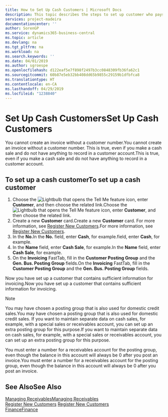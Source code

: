 ```yaml
---
title: How to Set Up Cash Customers | Microsoft Docs
description: This topic describes the steps to set up customer who pays in cash.
services: project-madeira
documentationcenter: ''
author: SorenGP
ms.service: dynamics365-business-central
ms.topic: article
ms.devlang: na
ms.tgt_pltfrm: na
ms.workload: na
ms.search.keywords: ''
ms.date: 04/01/2019
ms.author: sgroespe
ms.openlocfilehash: d122eaf5e7f898f2497b3cc0848309fb36fa62c1
ms.sourcegitcommit: 60b87e5eb32bb408dd65b9855c29159b1dfbfca8
ms.translationtype: HT
ms.contentlocale: en-CA
ms.lasthandoff: 04/29/2019
ms.locfileid: "1238840"
---
```

# <a name="set-up-cash-customers"></a><span data-ttu-id="e3fa1-103">Set Up Cash Customers</span><span class="sxs-lookup"><span data-stu-id="e3fa1-103">Set Up Cash Customers</span></span>
<span data-ttu-id="e3fa1-104">You cannot create an invoice without a customer number.</span><span class="sxs-lookup"><span data-stu-id="e3fa1-104">You cannot create an invoice without a customer number.</span></span> <span data-ttu-id="e3fa1-105">This is true, even if you make a cash sale and do not have anything to record in a customer account.</span><span class="sxs-lookup"><span data-stu-id="e3fa1-105">This is true, even if you make a cash sale and do not have anything to record in a customer account.</span></span>  

## <a name="to-set-up-a-cash-customer"></a><span data-ttu-id="e3fa1-106">To set up a cash customer</span><span class="sxs-lookup"><span data-stu-id="e3fa1-106">To set up a cash customer</span></span>  
1.  <span data-ttu-id="e3fa1-107">Choose the ![Lightbulb that opens the Tell Me feature](media/ui-search/search_small.png "Tell me what you want to do") icon, enter **Customer**, and then choose the related link.</span><span class="sxs-lookup"><span data-stu-id="e3fa1-107">Choose the ![Lightbulb that opens the Tell Me feature](media/ui-search/search_small.png "Tell me what you want to do") icon, enter **Customer**, and then choose the related link.</span></span>  
2.  <span data-ttu-id="e3fa1-108">Create a new **Customer** card.</span><span class="sxs-lookup"><span data-stu-id="e3fa1-108">Create a new **Customer** card.</span></span> <span data-ttu-id="e3fa1-109">For more information, see [Register New Customers](sales-how-register-new-customers.md).</span><span class="sxs-lookup"><span data-stu-id="e3fa1-109">For more information, see [Register New Customers](sales-how-register-new-customers.md).</span></span>
3.  <span data-ttu-id="e3fa1-110">In the **No.**</span><span class="sxs-lookup"><span data-stu-id="e3fa1-110">In the **No.**</span></span> <span data-ttu-id="e3fa1-111">field, enter **Cash**, for example.</span><span class="sxs-lookup"><span data-stu-id="e3fa1-111">field, enter **Cash**, for example.</span></span>  
4.  <span data-ttu-id="e3fa1-112">In the **Name** field, enter **Cash Sale**, for example.</span><span class="sxs-lookup"><span data-stu-id="e3fa1-112">In the **Name** field, enter **Cash Sale**, for example.</span></span>  
5.  <span data-ttu-id="e3fa1-113">On the **Invoicing** FastTab, fill in the **Customer Posting Group** and the **Gen. Bus. Posting Group** fields.</span><span class="sxs-lookup"><span data-stu-id="e3fa1-113">On the **Invoicing** FastTab, fill in the **Customer Posting Group** and the **Gen. Bus. Posting Group** fields.</span></span>  

 <span data-ttu-id="e3fa1-114">Now you have set up a customer that contains sufficient information for invoicing.</span><span class="sxs-lookup"><span data-stu-id="e3fa1-114">Now you have set up a customer that contains sufficient information for invoicing.</span></span>  

> [!NOTE]  
>  <span data-ttu-id="e3fa1-115">You may have chosen a posting group that is also used for domestic credit sales.</span><span class="sxs-lookup"><span data-stu-id="e3fa1-115">You may have chosen a posting group that is also used for domestic credit sales.</span></span> <span data-ttu-id="e3fa1-116">If you want to maintain separate data on cash sales, for example, with a special sales or receivables account, you can set up an extra posting group for this purpose.</span><span class="sxs-lookup"><span data-stu-id="e3fa1-116">If you want to maintain separate data on cash sales, for example, with a special sales or receivables account, you can set up an extra posting group for this purpose.</span></span>  
>   
>  <span data-ttu-id="e3fa1-117">You must enter a number for a receivables account for the posting group, even though the balance in this account will always be 0 after you post an invoice.</span><span class="sxs-lookup"><span data-stu-id="e3fa1-117">You must enter a number for a receivables account for the posting group, even though the balance in this account will always be 0 after you post an invoice.</span></span>  

## <a name="see-also"></a><span data-ttu-id="e3fa1-118">See Also</span><span class="sxs-lookup"><span data-stu-id="e3fa1-118">See Also</span></span>
[<span data-ttu-id="e3fa1-119">Managing Receivables</span><span class="sxs-lookup"><span data-stu-id="e3fa1-119">Managing Receivables</span></span>](receivables-manage-receivables.md)  
<span data-ttu-id="e3fa1-120">[Register New Customers](sales-how-register-new-customers.md)  </span><span class="sxs-lookup"><span data-stu-id="e3fa1-120">[Register New Customers](sales-how-register-new-customers.md)  </span></span>  
[<span data-ttu-id="e3fa1-121">Finance</span><span class="sxs-lookup"><span data-stu-id="e3fa1-121">Finance</span></span>](finance.md)  

